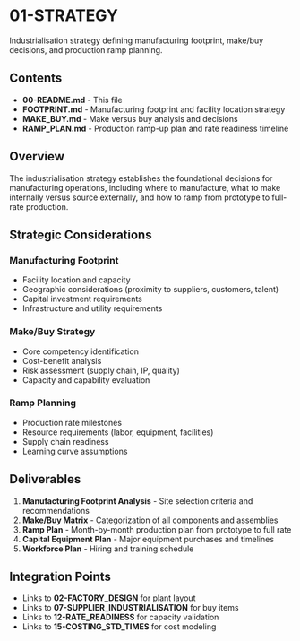 # 01-STRATEGY

Industrialisation strategy defining manufacturing footprint, make/buy decisions, and production ramp planning.

## Contents

- **00-README.md** - This file
- **FOOTPRINT.md** - Manufacturing footprint and facility location strategy
- **MAKE_BUY.md** - Make versus buy analysis and decisions
- **RAMP_PLAN.md** - Production ramp-up plan and rate readiness timeline

## Overview

The industrialisation strategy establishes the foundational decisions for manufacturing operations, including where to manufacture, what to make internally versus source externally, and how to ramp from prototype to full-rate production.

## Strategic Considerations

### Manufacturing Footprint
- Facility location and capacity
- Geographic considerations (proximity to suppliers, customers, talent)
- Capital investment requirements
- Infrastructure and utility requirements

### Make/Buy Strategy
- Core competency identification
- Cost-benefit analysis
- Risk assessment (supply chain, IP, quality)
- Capacity and capability evaluation

### Ramp Planning
- Production rate milestones
- Resource requirements (labor, equipment, facilities)
- Supply chain readiness
- Learning curve assumptions

## Deliverables

1. **Manufacturing Footprint Analysis** - Site selection criteria and recommendations
2. **Make/Buy Matrix** - Categorization of all components and assemblies
3. **Ramp Plan** - Month-by-month production plan from prototype to full rate
4. **Capital Equipment Plan** - Major equipment purchases and timelines
5. **Workforce Plan** - Hiring and training schedule

## Integration Points

- Links to **02-FACTORY_DESIGN** for plant layout
- Links to **07-SUPPLIER_INDUSTRIALISATION** for buy items
- Links to **12-RATE_READINESS** for capacity validation
- Links to **15-COSTING_STD_TIMES** for cost modeling
